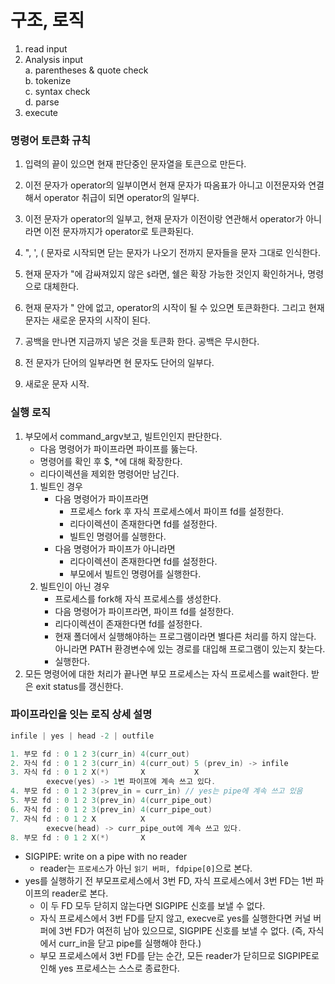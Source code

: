 # 구조, 로직

1. read input  
2. Analysis input  
   a. parentheses & quote check  
   b. tokenize  
   c. syntax check  
   d. parse  
3. execute  


### 명령어 토큰화 규칙

1. 입력의 끝이 있으면 현재 판단중인 문자열을 토큰으로 만든다.

2. 이전 문자가 operator의 일부이면서 현재 문자가 따옴표가 아니고
   이전문자와 연결해서 operator 취급이 되면 operator의 일부다.

3. 이전 문자가 operator의 일부고,
   현재 문자가 이전이랑 연관해서 operator가 아니라면 이전 문자까지가 operator로 토큰화된다.

4. ", ', ( 문자로 시작되면 닫는 문자가 나오기 전까지 문자들을 문자 그대로 인식한다.

5. 현재 문자가 "에 감싸져있지 않은 `$`라면, 쉘은 확장 가능한 것인지 확인하거나, 명령으로 대체한다.

6. 현재 문자가 " 안에 없고, operator의 시작이 될 수 있으면 토큰화한다. 그리고 현재 문자는 새로운 문자의 시작이 된다.

7. 공백을 만나면 지금까지 넣은 것을 토큰화 한다. 공백은 무시한다.

8. 전 문자가 단어의 일부라면 현 문자도 단어의 일부다.

9. 새로운 문자 시작.

### 실행 로직
1. 부모에서 command_argv보고, 빌트인인지 판단한다.
   - 다음 명령어가 파이프라면 파이프를 뚫는다.
   - 명령어를 확인 후 $, *에 대해 확장한다.
   - 리다이렉션을 제외한 명령어만 남긴다.
   1. 빌트인 경우
      - 다음 명령어가 파이프라면
        - 프로세스 fork 후 자식 프로세스에서 파이프 fd를 설정한다. 
        - 리다이렉션이 존재한다면 fd를 설정한다.
        - 빌트인 명령어를 실행한다.
      - 다음 명령어가 파이프가 아니라면
        - 리다이렉션이 존재한다면 fd를 설정한다.
        - 부모에서 빌트인 명령어를 실행한다.
   2. 빌트인이 아닌 경우
      - 프로세스를 fork해 자식 프로세스를 생성한다.
      - 다음 명령어가 파이프라면, 파이프 fd를 설정한다.
      - 리다이렉션이 존재한다면 fd를 설정한다.
      - 현재 폴더에서 실행해야하는 프로그램이라면 별다른 처리를 하지 않는다. 아니라면 PATH 환경변수에 있는 경로를 대입해 프로그램이 있는지 찾는다.
      - 실행한다.
2. 모든 명령어에 대한 처리가 끝나면 부모 프로세스는 자식 프로세스를 wait한다. 받은 exit status를 갱신한다. 



### 파이프라인을 잇는 로직 상세 설명
```c
infile | yes | head -2 | outfile

1. 부모 fd : 0 1 2 3(curr_in) 4(curr_out)
2. 자식 fd : 0 1 2 3(curr_in) 4(curr_out) 5 (prev_in) -> infile
3. 자식 fd : 0 1 2 X(*)       X           X
		execve(yes) -> 1번 파이프에 계속 쓰고 있다.
4. 부모 fd : 0 1 2 3(prev_in = curr_in) // yes는 pipe에 계속 쓰고 있음
5. 부모 fd : 0 1 2 3(prev_in) 4(curr_pipe_out)
6. 자식 fd : 0 1 2 3(prev_in) 4(curr_pipe_out)
7. 자식 fd : 0 1 2 X          X
		execve(head) -> curr_pipe_out에 계속 쓰고 있다.
8. 부모 fd : 0 1 2 X(*)       X
```
- SIGPIPE: write on a pipe with no reader
    - reader는 `프로세스`가 아닌 `읽기 버퍼, fdpipe[0]`으로 본다.
- yes를 실행하기 전 부모프로세스에서 3번 FD, 자식 프로세스에서 3번 FD는 1번 파이프의 reader로 본다.
    - 이 두 FD 모두 닫히지 않는다면 SIGPIPE 신호를 보낼 수 없다.
    - 자식 프로세스에서 3번 FD를 닫지 않고, execve로 yes를 실행한다면 커널 버퍼에 3번 FD가 여전히 남아 있으므로, SIGPIPE 신호를 보낼 수 없다. (즉, 자식에서 curr_in을 닫고 pipe를 실행해야 한다.)
    - 부모 프로세스에서 3번 FD를 닫는 순간, 모든 reader가 닫히므로 SIGPIPE로 인해 yes 프로세스는 스스로 종료한다.
